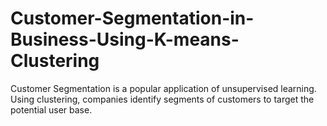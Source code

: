 # Customer-Segmentation-in-Business-Using-K-means-Clustering
Customer Segmentation is a popular application of unsupervised learning. Using clustering, companies identify segments of customers to target the potential user base.
